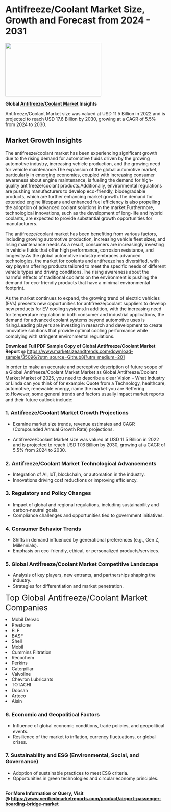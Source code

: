 <H1>Antifreeze/Coolant Market Size, Growth and Forecast from 2024 - 2031</H1><img class="aligncenter size-medium wp-image-584254" src="https://thirdeyenews.in/wp-content/uploads/2024/09/Global-Market-Research-300x168.jpeg" alt="" width="300" height="168" /><p><strong>Global&nbsp;<a href="https://www.marketsizeandtrends.com/download-sample/35096/?utm_source=Github8j?utm_medium=201">Antifreeze/Coolant Market</a> Insights</strong></p><p>Antifreeze/Coolant Market size was valued at USD 11.5 Billion in 2022 and is projected to reach USD 17.6 Billion by 2030, growing at a CAGR of 5.5% from 2024 to 2030.</p><p><h2>Market Growth Insights</h2> <p>The antifreeze/coolant market has been experiencing significant growth due to the rising demand for automotive fluids driven by the growing automotive industry, increasing vehicle production, and the growing need for vehicle maintenance.The expansion of the global automotive market, particularly in emerging economies, coupled with increasing consumer awareness about engine maintenance, is fueling the demand for high-quality antifreeze/coolant products.Additionally, environmental regulations are pushing manufacturers to develop eco-friendly, biodegradable products, which are further enhancing market growth.The demand for extended engine lifespans and enhanced fuel efficiency is also propelling the adoption of advanced coolant solutions in the market.Furthermore, technological innovations, such as the development of long-life and hybrid coolants, are expected to provide substantial growth opportunities for manufacturers.</p> <p>The antifreeze/coolant market has been benefiting from various factors, including growing automotive production, increasing vehicle fleet sizes, and rising maintenance needs.As a result, consumers are increasingly investing in vehicle fluids that offer high performance, corrosion resistance, and longevity.As the global automotive industry embraces advanced technologies, the market for coolants and antifreeze has diversified, with key players offering products tailored to meet the specific needs of different vehicle types and driving conditions.The rising awareness about the harmful effects of traditional coolants on the environment is pushing the demand for eco-friendly products that have a minimal environmental footprint.</p> <p>As the market continues to expand, the growing trend of electric vehicles (EVs) presents new opportunities for antifreeze/coolant suppliers to develop new products for EV cooling systems.In addition, with the increasing need for temperature regulation in both consumer and industrial applications, the demand for advanced coolant systems beyond automotive uses is rising.Leading players are investing in research and development to create innovative solutions that provide optimal cooling performance while complying with stringent environmental regulations.</p> <p><span class=""><strong>Download Full PDF Sample Copy of Global Antifreeze/Coolant Market Report</strong> @ <a href="https://www.marketsizeandtrends.com/download-sample/35096/?utm_source=Github8j?utm_medium=201" target="_blank">https://www.marketsizeandtrends.com/download-sample/35096/?utm_source=Github8j?utm_medium=201</a></span></p><p>In order to make an accurate and perceptive description of future scope of a Global&nbsp;Antifreeze/Coolant Market Market as Global&nbsp;Antifreeze/Coolant Market Market of 2025, you need to describe a clear Vision &ndash; What Industry or Linda can you think of for example: Quote from a Technology, healthcare, automotive, renewable energy, name the market you are Reffering to.However, some general trends and factors usually impact market reports and their future outlook include:</p><h3>1.&nbsp;<strong>Antifreeze/Coolant Market Growth Projections</strong></h3><ul><li>Examine market size trends, revenue estimates and CAGR (Compounded Annual Growth Rate) projections.</li><li><p>Antifreeze/Coolant Market size was valued at USD 11.5 Billion in 2022 and is projected to reach USD 17.6 Billion by 2030, growing at a CAGR of 5.5% from 2024 to 2030.</p></li></ul><h3>2.&nbsp;<strong>Antifreeze/Coolant Market Technological Advancements</strong></h3><ul><li>Integration of AI, IoT, blockchain, or automation in the industry.</li><li>Innovations driving cost reductions or improving efficiency.</li></ul><h3>3.&nbsp;<strong>Regulatory and Policy Changes</strong></h3><ul><li>Impact of global and regional regulations, including sustainability and carbon-neutral goals.</li><li>Compliance challenges and opportunities tied to government initiatives.</li></ul><h3>4.&nbsp;<strong>Consumer Behavior Trends</strong></h3><ul><li>Shifts in demand influenced by generational preferences (e.g., Gen Z, Millennials).</li><li>Emphasis on eco-friendly, ethical, or personalized products/services.</li></ul><h3>5.&nbsp;<strong>Global Antifreeze/Coolant Market Competitive Landscape</strong></h3><ul><li>Analysis of key players, new entrants, and partnerships shaping the industry.</li><li>Strategies for differentiation and market penetration.</li></ul><p data-pm-slice="1 1 []"><span style="color: inherit; font-family: inherit; font-size: 25px;">Top Global Antifreeze/Coolant Market Companies</span></p><div class="" data-test-id=""><p><li>Mobil Delvac</li><li> Prestone</li><li> ELF</li><li> BASF</li><li> Shell</li><li> Mobil</li><li> Cummins Filtration</li><li> Recochem</li><li> Perkins</li><li> Caterpillar</li><li> Valvoline</li><li> Chevron Lubricants</li><li> TOTACHI</li><li> Doosan</li><li> Arteco</li><li> Aisin</li></p></div><h3>6.&nbsp;<strong>Economic and Geopolitical Factors</strong></h3><ul><li>Influence of global economic conditions, trade policies, and geopolitical events.</li><li>Resilience of the market to inflation, currency fluctuations, or global crises.</li></ul><h3>7.&nbsp;<strong>Sustainability and ESG (Environmental, Social, and Governance)</strong></h3><ul><li>Adoption of sustainable practices to meet ESG criteria.</li><li>Opportunities in green technologies and circular economy principles.</li></ul><h2><strong style="font-size: 14px;">For More Information or Query, Visit @&nbsp;</strong><a style="background-color: #ffffff; font-size: 14px;" href="https://www.marketsizeandtrends.com/report/antifreeze-coolant-market/" target="_blank">https://www.verifiedmarketreports.com/product/airport-passenger-boarding-bridge-market</a></h2>